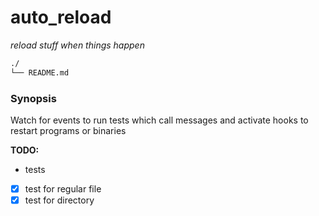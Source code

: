 # auto_reload  
_reload stuff when things happen_  

```bash
./
└── README.md
```  

### Synopsis  
Watch for events to run tests which call messages and activate hooks to restart programs or binaries  

__TODO:__  
 - tests  
  - [x] test for regular file  
  - [x] test for directory  

